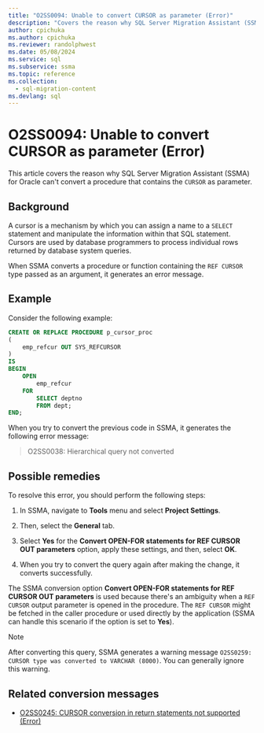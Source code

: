 ```yaml
---
title: "O2SS0094: Unable to convert CURSOR as parameter (Error)"
description: "Covers the reason why SQL Server Migration Assistant (SSMA) for Oracle cannot convert a procedure that contains the CURSOR as parameter."
author: cpichuka
ms.author: cpichuka
ms.reviewer: randolphwest
ms.date: 05/08/2024
ms.service: sql
ms.subservice: ssma
ms.topic: reference
ms.collection:
  - sql-migration-content
ms.devlang: sql
---
```


# O2SS0094: Unable to convert CURSOR as parameter (Error)

This article covers the reason why SQL Server Migration Assistant (SSMA) for Oracle can't convert a procedure that contains the `CURSOR` as parameter.

## Background

A cursor is a mechanism by which you can assign a name to a `SELECT` statement and manipulate the information within that SQL statement. Cursors are used by database programmers to process individual rows returned by database system queries.

When SSMA converts a procedure or function containing the `REF CURSOR` type passed as an argument, it generates an error message.

## Example

Consider the following example:

```sql
CREATE OR REPLACE PROCEDURE p_cursor_proc
(
    emp_refcur OUT SYS_REFCURSOR
)
IS
BEGIN
    OPEN
        emp_refcur
    FOR
        SELECT deptno
        FROM dept;
END;
```

When you try to convert the previous code in SSMA, it generates the following error message:

> O2SS0038: Hierarchical query not converted

## Possible remedies

To resolve this error, you should perform the following steps:

1. In SSMA, navigate to **Tools** menu and select **Project Settings**.

2. Then, select the **General** tab.

3. Select **Yes** for the **Convert OPEN-FOR statements for REF CURSOR OUT parameters** option, apply these settings, and then, select **OK**.

4. When you try to convert the query again after making the change, it converts successfully.

The SSMA conversion option **Convert OPEN-FOR statements for REF CURSOR OUT parameters** is used because there's an ambiguity when a `REF CURSOR` output parameter is opened in the procedure. The `REF CURSOR` might be fetched in the caller procedure or used directly by the application (SSMA can handle this scenario if the option is set to **Yes**).

> [!NOTE]
> After converting this query, SSMA generates a warning message `O2SS0259: CURSOR type was converted to VARCHAR (8000)`. You can generally ignore this warning.

## Related conversion messages

- [O2SS0245: CURSOR conversion in return statements not supported (Error)](o2ss0245.md)
